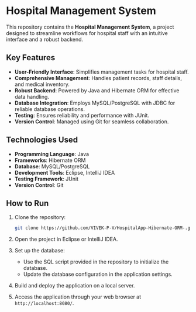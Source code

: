 # Hospital Management System  

This repository contains the **Hospital Management System**, a project designed to streamline workflows for hospital staff with an intuitive interface and a robust backend.  

## Key Features  
- **User-Friendly Interface**: Simplifies management tasks for hospital staff.  
- **Comprehensive Management**: Handles patient records, staff details, and medical inventory.  
- **Robust Backend**: Powered by Java and Hibernate ORM for effective data handling.  
- **Database Integration**: Employs MySQL/PostgreSQL with JDBC for reliable database operations.  
- **Testing**: Ensures reliability and performance with JUnit.  
- **Version Control**: Managed using Git for seamless collaboration.  

## Technologies Used  
- **Programming Language**: Java  
- **Frameworks**: Hibernate ORM  
- **Database**: MySQL/PostgreSQL  
- **Development Tools**: Eclipse, IntelliJ IDEA  
- **Testing Framework**: JUnit  
- **Version Control**: Git  

## How to Run  
1. Clone the repository:  
   ```bash  
   git clone https://github.com/VIVEK-P-V/HospitalApp-Hibernate-ORM-.git
   ```

2. Open the project in Eclipse or IntelliJ IDEA.  

3. Set up the database:  
   - Use the SQL script provided in the repository to initialize the database.  
   - Update the database configuration in the application settings.  

4. Build and deploy the application on a local server.  

5. Access the application through your web browser at `http://localhost:8080/`.  



